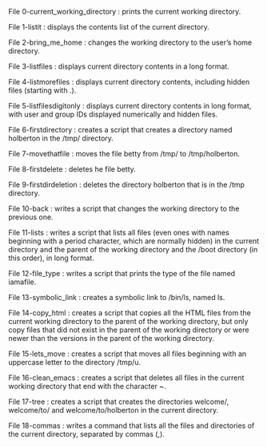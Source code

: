 File 0-current_working_directory : prints the current working directory.

File 1-listit : displays the contents list of the current directory.

File 2-bring_me_home : changes the working directory to the user’s home directory.

File 3-listfiles : displays current directory contents in a long format.

File 4-listmorefiles : displays current directory contents, including hidden files (starting with .).

File 5-listfilesdigitonly : displays current directory contents in long format, with user and group IDs displayed numerically and hidden files.

File 6-firstdirectory : creates a script that creates a directory named holberton in the /tmp/ directory.

File 7-movethatfile : moves the file betty from /tmp/ to /tmp/holberton.

File 8-firstdelete : deletes he file betty.

File 9-firstdirdeletion : deletes the directory holberton that is in the /tmp directory.

File 10-back : writes a script that changes the working directory to the previous one.

File 11-lists : writes a script that lists all files (even ones with names beginning with a period character, which are normally hidden) in the current directory and the parent of the working directory and the /boot directory (in this order), in long format.

File 12-file_type : writes a script that prints the type of the file named iamafile.

File 13-symbolic_link : creates a symbolic link to /bin/ls, named ls.

File 14-copy_html : creates a script that copies all the HTML files from the current working directory to the parent of the working directory, but only copy files that did not exist in the parent of the working directory or were newer than the versions in the parent of the working directory.

File 15-lets_move : creates a script that moves all files beginning with an uppercase letter to the directory /tmp/u.

File 16-clean_emacs : creates a script that deletes all files in the current working directory that end with the character ~.

File 17-tree : creates a script that creates the directories welcome/, welcome/to/ and welcome/to/holberton in the current directory.

File 18-commas : writes a command that lists all the files and directories of the current directory, separated by commas (,).
